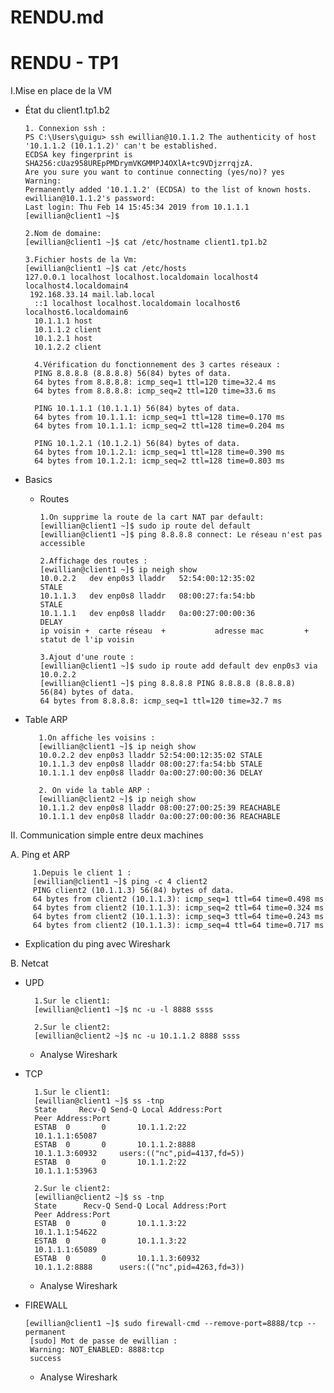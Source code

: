 # RENDU.md



# RENDU - TP1

 I.Mise en place de la VM
 - État du client1.tp1.b2


       1. Connexion ssh :
       PS C:\Users\guigu> ssh ewillian@10.1.1.2 The authenticity of host '10.1.1.2 (10.1.1.2)' can't be established. 
       ECDSA key fingerprint is SHA256:cUaz958UREpPMDrymVKGMMPJ4OXlA+tc9VDjzrrqjzA. 
       Are you sure you want to continue connecting (yes/no)? yes 
       Warning: 
       Permanently added '10.1.1.2' (ECDSA) to the list of known hosts. ewillian@10.1.1.2's password: 
       Last login: Thu Feb 14 15:45:34 2019 from 10.1.1.1
       [ewillian@client1 ~]$
       
       2.Nom de domaine:
       [ewillian@client1 ~]$ cat /etc/hostname client1.tp1.b2
       
       3.Fichier hosts de la Vm:
       [ewillian@client1 ~]$ cat /etc/hosts 
       127.0.0.1 localhost localhost.localdomain localhost4 localhost4.localdomain4
        192.168.33.14 mail.lab.local
         ::1 localhost localhost.localdomain localhost6 localhost6.localdomain6 
         10.1.1.1 host 
         10.1.1.2 client 
         10.1.2.1 host 
         10.1.2.2 client
         
         4.Vérification du fonctionnement des 3 cartes réseaux :
         PING 8.8.8.8 (8.8.8.8) 56(84) bytes of data. 
         64 bytes from 8.8.8.8: icmp_seq=1 ttl=120 time=32.4 ms
         64 bytes from 8.8.8.8: icmp_seq=2 ttl=120 time=33.6 ms
         
         PING 10.1.1.1 (10.1.1.1) 56(84) bytes of data. 
         64 bytes from 10.1.1.1: icmp_seq=1 ttl=128 time=0.170 ms 
         64 bytes from 10.1.1.1: icmp_seq=2 ttl=128 time=0.204 ms
         
         PING 10.1.2.1 (10.1.2.1) 56(84) bytes of data. 
         64 bytes from 10.1.2.1: icmp_seq=1 ttl=128 time=0.390 ms 
         64 bytes from 10.1.2.1: icmp_seq=2 ttl=128 time=0.803 ms


       

 - Basics
    
   - Routes 
   
         1.On supprime la route de la cart NAT par default:
         [ewillian@client1 ~]$ sudo ip route del default
         [ewillian@client1 ~]$ ping 8.8.8.8 connect: Le réseau n'est pas accessible
        
         2.Affichage des routes : 
         [ewillian@client1 ~]$ ip neigh show 
         10.0.2.2 	dev enp0s3 lladdr 	52:54:00:12:35:02        	STALE 
         10.1.1.3 	dev enp0s8 lladdr 	08:00:27:fa:54:bb        	STALE 
         10.1.1.1 	dev enp0s8 lladdr 	0a:00:27:00:00:36        	DELAY
         ip voisin +  carte réseau  +   		adresse mac  		+  statut de l'ip voisin
         
         3.Ajout d'une route : 
         [ewillian@client1 ~]$ sudo ip route add default dev enp0s3 via 10.0.2.2 
         [ewillian@client1 ~]$ ping 8.8.8.8 PING 8.8.8.8 (8.8.8.8) 56(84) bytes of data. 
         64 bytes from 8.8.8.8: icmp_seq=1 ttl=120 time=32.7 ms 
        
         

         
- Table ARP 
   
         1.On affiche les voisins : 
         [ewillian@client1 ~]$ ip neigh show 
         10.0.2.2 dev enp0s3 lladdr 52:54:00:12:35:02 STALE 
         10.1.1.3 dev enp0s8 lladdr 08:00:27:fa:54:bb STALE 
         10.1.1.1 dev enp0s8 lladdr 0a:00:27:00:00:36 DELAY
         
         2. On vide la table ARP :
         [ewillian@client2 ~]$ ip neigh show 
         10.1.1.2 dev enp0s8 lladdr 08:00:27:00:25:39 REACHABLE 
         10.1.1.1 dev enp0s8 lladdr 0a:00:27:00:00:36 REACHABLE
        

     
II. Communication simple entre deux machines 

   

 A. Ping et ARP

 
         1.Depuis le client 1 : 
         [ewillian@client1 ~]$ ping -c 4 client2 
         PING client2 (10.1.1.3) 56(84) bytes of data. 
         64 bytes from client2 (10.1.1.3): icmp_seq=1 ttl=64 time=0.498 ms 
         64 bytes from client2 (10.1.1.3): icmp_seq=2 ttl=64 time=0.324 ms 
         64 bytes from client2 (10.1.1.3): icmp_seq=3 ttl=64 time=0.243 ms 
         64 bytes from client2 (10.1.1.3): icmp_seq=4 ttl=64 time=0.717 ms
         

       
   - Explication du ping avec Wireshark




  
 B. Netcat

 

 - UPD

         1.Sur le client1:
         [ewillian@client1 ~]$ nc -u -l 8888 ssss
         
         2.Sur le client2:
         [ewillian@client2 ~]$ nc -u 10.1.1.2 8888 ssss
         

   - Analyse  Wireshark



 - TCP

         1.Sur le client1:
         [ewillian@client1 ~]$ ss -tnp 
         State     Recv-Q Send-Q Local Address:Port 
         Peer Address:Port 
         ESTAB 	0 		0 		10.1.1.2:22 
         10.1.1.1:65087 
         ESTAB 	0 		0 		10.1.1.2:8888 
         10.1.1.3:60932  	users:(("nc",pid=4137,fd=5)) 
         ESTAB 	0 		0 		10.1.1.2:22 
         10.1.1.1:53963
         
         2.Sur le client2:
         [ewillian@client2 ~]$ ss -tnp 
         State 		Recv-Q Send-Q Local Address:Port 
         Peer Address:Port 
         ESTAB 	0 		0 		10.1.1.3:22 
         10.1.1.1:54622 
         ESTAB 	0 		0 		10.1.1.3:22 
         10.1.1.1:65089 
         ESTAB 	0 		0 		10.1.1.3:60932 
         10.1.1.2:8888 		users:(("nc",pid=4263,fd=3))
         
    - Analyse  Wireshark



 - FIREWALL

      
       [ewillian@client1 ~]$ sudo firewall-cmd --remove-port=8888/tcp --permanent 
        [sudo] Mot de passe de ewillian : 
        Warning: NOT_ENABLED: 8888:tcp 
        success
         
    - Analyse  Wireshark




